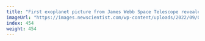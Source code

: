 ```yaml
---
title: "First exoplanet picture from James Webb Space Telescope revealed"
imageUrl: "https://images.newscientist.com/wp-content/uploads/2022/09/01152155/SEI_122413546.jpg?width=600"
index: 454
weight: 454
---
```

